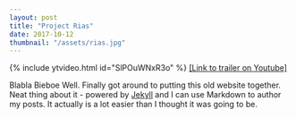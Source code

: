 ```yaml
---
layout: post
title: "Project Rias"
date: 2017-10-12
thumbnail: "/assets/rias.jpg"
---
```


{% include ytvideo.html id="SlPOuWNxR3o" %}
<a href="https://www.youtube.com/watch?v=SlPOuWNxR3o">[Link to trailer on Youtube]</a>

Blabla Bieboe
Well. Finally got around to putting this old website together. Neat thing about it - powered by [Jekyll](http://jekyllrb.com) and I can use Markdown to author my posts. It actually is a lot easier than I thought it was going to be.
